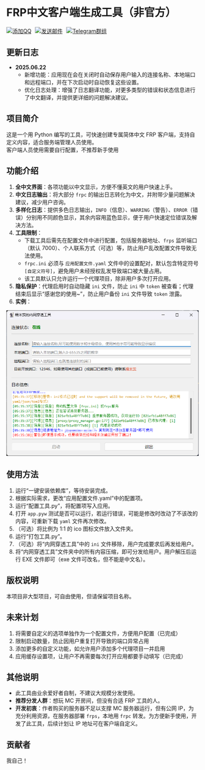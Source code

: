 # FRP中文客户端生成工具（非官方）

<div style="display: flex; flex-wrap: wrap; gap: 10px; margin: 20px 0;">
  <a href="https://qm.qq.com/q/AX440I8FKU" target="_blank">
    <img src="https://img.shields.io/badge/QQ%E8%81%94%E7%B3%BB-%E7%82%B9%E5%87%BB%E6%B7%BB%E5%8A%A0-blue?style=flat-square&logo=tencent-qq" alt="添加QQ">
  </a>
  <a href="mailto:luocibai2@gmail.com" target="_blank">
    <img src="https://img.shields.io/badge/Email-%E5%8F%91%E9%80%81%E9%82%AE%E4%BB%B6-red?style=flat-square&logo=mail.ru" alt="发送邮件">
  </a>
  <a href="https://t.me/+uNjj60QrfV43OTBl" target="_blank">
    <img src="https://img.shields.io/badge/Telegram-%E7%BE%A4%E7%BB%84%E8%81%94%E7%B3%BB-blue?style=flat-square&logo=telegram" alt="Telegram群组">
  </a>
</div>

## 更新日志
- **2025.06.22**
  - 新增功能：应用现在会在关闭时自动保存用户输入的连接名称、本地端口和远程端口，并在下次启动时自动恢复这些设置。
  - 优化日志处理：增强了日志翻译功能，对更多类型的错误和状态信息进行了中文翻译，并提供更详细的问题解决建议。

## 项目简介
这是一个用 Python 编写的工具，可快速创建专属简体中文 FRP 客户端，支持自定义内容，适合服务端管理人员使用。  
客户端人员使用需要自行配置，不推荐新手使用

## 功能介绍
1. **全中文界面**：各项功能以中文显示，方便不懂英文的用户快速上手。
2. **中文日志输出**：将大部分 `frpc` 的输出日志转化为中文，并附带少量问题解决建议，减少用户咨询。
3. **多样化日志**：提供多色日志输出，`INFO`（信息）、`WARRING`（警告）、`ERROR`（错误）分别用不同颜色显示，其余内容用蓝色显示，便于用户快速定位错误及解决方法。
4. **工具限制**：
    - 下载工具后需先在配置文件中进行配置，包括服务器地址、`frps` 监听端口（默认 7000）、个人联系方式（可选）等，防止用户乱改配置文件导致无法使用。
    - `frpc.ini` 必须与 `应用配置文件.yaml` 文件中的设置配对，默认包含特定符号 `[自定义符号]`，避免用户未经授权乱发导致端口被大量占用。
    - 该工具默认只允许运行一个代理项目，除非用户多次打开应用。
5. **隐私保护**：代理启用时自动隐藏 `ini` 文件，防止 `ini` 中 `token` 被查看；代理结束后显示“感谢您的使用~”，防止用户备份 `ini` 文件导致 `token` 泄露。
6. **实例**：

![示例图片](imgs/示例图片.png)

## 使用方法
1. 运行“一键安装依赖库”，等待安装完成。
2. 根据实际需求，更改“应用配置文件.yaml”中的配置项。
3. 运行“配置工具.py”，将配置项写入应用。
4. 打开 `app.pyw` 测试是否可以运行，若运行错误，可能是修改时改动了不该改的内容，可重新下载 `yaml` 文件再次修改。
5. （可选）将比例为 1:1 的 ico 图标文件放入文件夹。
6. 运行“打包工具.py”。
7. （可选）将“内网穿透工具”中的 `ini` 文件移除，用户完成要求后再发给用户。
8. 将“内网穿透工具”文件夹中的所有内容压缩，即可分发给用户。用户解压后运行 EXE 文件即可（exe 文件可改名，但不能是中文名）。

## 版权说明
本项目非大型项目，可自由使用，但请保留项目名称。

## 未来计划
1. 将需要自定义的选项单独作为一个配置文件，方便用户配置（已完成）  
2. 限制启动数量，防止因用户重复打开导致的端口异常占用  
3. 添加更多的自定义功能，如允许用户添加多个代理项目一并启用  
4. 应用缓存设置项，让用户不再需要每次打开应用都要手动填写（已完成）

## 其他说明
- 此工具由业余爱好者自制，不建议大规模分发使用。
- **推荐分发人群**：想玩 MC 开房间，但没有合适 FRP 工具的人。
- **开发初衷**：作者购买的服务器不足以支撑 MC 服务器运行，但有公网 IP，为充分利用资源，在服务器部署 `frps`，本地用 `frpc` 转发。为方便新手使用，开发了此工具，后续计划让 IP 地址可在客户端自定义。

## 贡献者
我自己！
